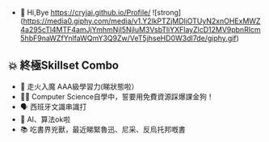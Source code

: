 - 👋 Hi,Bye
https://cryjai.github.io/Profile/
![strong]
(https://media0.giphy.com/media/v1.Y2lkPTZjMDliOTUyN2xnOHExMWZ4a295cTl4MTF4amJjYmhmNjI5NjluM3VsbTliYXFlayZlcD12MV9pbnRlcm5hbF9naWZfYnlfaWQmY3Q9Zw/VeT5jhseHD0W3dI7de/giphy.gif)

## 💥 終極Skillset Combo

- 🧠 走火入魔 AAA級學習力(睇狀態啦）
- 👩‍💻 Computer Science自學中，誓要用免費資源踩爆課金狗！
- 🗣️ 西班牙文識串識打
- 🔎 AI、算法ok啦
- 📚 吃書界兇獸，最近睇緊魯迅、尼采、反烏托邦嘅書


<!---
Cryjai/Cryjai is a ✨ special ✨ repository because its `README.md` (this file) appears on your GitHub profile.
You can click the Preview link to take a look at your changes.
--->
